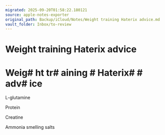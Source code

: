 ```yaml
---
migrated: 2025-09-20T01:58:22.180121
source: apple-notes-exporter
original_path: Backup/iCloud/Notes/Weight training Haterix advice.md
vault_folder: Inbox/to-review
---
```

# Weight training Haterix advice

# Weig# ht tr# aining # Haterix#  # adv# ice

L-glutamine

Protein 

Creatine 

Ammonia smelling salts 
